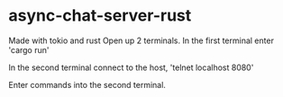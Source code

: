 # async-chat-server-rust
Made with tokio and rust
Open up 2 terminals.
In the first terminal enter 'cargo run'

In the second terminal connect to the host,
'telnet localhost 8080'

Enter commands into the second terminal.
